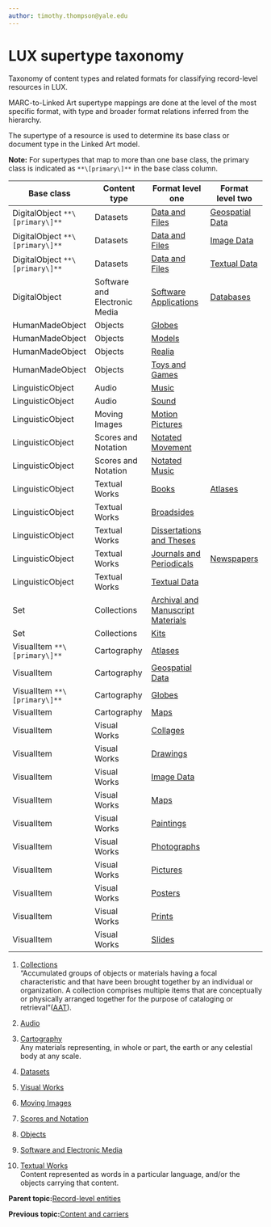 ```yaml
---
author: timothy.thompson@yale.edu
---
```


# LUX supertype taxonomy

Taxonomy of content types and related formats for classifying record-level resources in LUX.

MARC-to-Linked Art supertype mappings are done at the level of the most specific format, with type and broader format relations inferred from the hierarchy.

The supertype of a resource is used to determine its base class or document type in the Linked Art model.

**Note:** For supertypes that map to more than one base class, the primary class is indicated as `**\[primary\]**` in the base class column.

|Base class|Content type|Format level one|Format level two|
|----------|------------|----------------|----------------|
|DigitalObject `**\[primary\]**`|Datasets|[Data and Files](dataandfiles.md)|[Geospatial Data](geospatialdata.md)|
|DigitalObject `**\[primary\]**`|Datasets|[Data and Files](dataandfiles.md)|[Image Data](imagedata.md)|
|DigitalObject `**\[primary\]**`|Datasets|[Data and Files](dataandfiles.md)|[Textual Data](textualdata.md)|
|DigitalObject|Software and Electronic Media|[Software Applications](softwareapplications.md)|[Databases](databases.md)|
|HumanMadeObject|Objects|[Globes](globes.md)| |
|HumanMadeObject|Objects|[Models](models.md)| |
|HumanMadeObject|Objects|[Realia](realia.md)| |
|HumanMadeObject|Objects|[Toys and Games](toysandgames.md)| |
|LinguisticObject|Audio|[Music](music.md)| |
|LinguisticObject|Audio|[Sound](sound.md)| |
|LinguisticObject|Moving Images|[Motion Pictures](motionpictures.md)| |
|LinguisticObject|Scores and Notation|[Notated Movement](notatedmovement.md)| |
|LinguisticObject|Scores and Notation|[Notated Music](notatedmusic.md)| |
|LinguisticObject|Textual Works|[Books](books.md)|[Atlases](atlases.md)|
|LinguisticObject|Textual Works|[Broadsides](broadsides.md)| |
|LinguisticObject|Textual Works|[Dissertations and Theses](dissertationsandtheses.md)| |
|LinguisticObject|Textual Works|[Journals and Periodicals](journalsandperiodicals.md)|[Newspapers](newspapers.md)|
|LinguisticObject|Textual Works|[Textual Data](textualdata.md)| |
|Set|Collections|[Archival and Manuscript Materials](archivalandmanuscriptmaterials.md)| |
|Set|Collections|[Kits](kits.md)| |
|VisualItem `**\[primary\]**`|Cartography|[Atlases](atlases.md)| |
|VisualItem|Cartography|[Geospatial Data](geospatialdata.md)| |
|VisualItem `**\[primary\]**`|Cartography|[Globes](globes.md)| |
|VisualItem|Cartography|[Maps](maps.md)| |
|VisualItem|Visual Works|[Collages](collages.md)| |
|VisualItem|Visual Works|[Drawings](drawings.md)| |
|VisualItem|Visual Works|[Image Data](imagedata.md)| |
|VisualItem|Visual Works|[Maps](maps.md)| |
|VisualItem|Visual Works|[Paintings](drawings.md)| |
|VisualItem|Visual Works|[Photographs](photographs.md)| |
|VisualItem|Visual Works|[Pictures](pictures.md)| |
|VisualItem|Visual Works|[Posters](posters.md)| |
|VisualItem|Visual Works|[Prints](prints.md)| |
|VisualItem|Visual Works|[Slides](slides.md)| |



1.  [Collections](../../tasks/supertypes/collectionformats.md)  
 “Accumulated groups of objects or materials having a focal characteristic and that have been brought together by an individual or organization. A collection comprises multiple items that are conceptually or physically arranged together for the purpose of cataloging or retrieval”\([AAT](http://www.getty.edu/vow/AATFullDisplay?find=&logic=AND&note=&subjectid=300025976)\).
2.  [Audio](../../tasks/supertypes/audioformats.md)  

3.  [Cartography](../../tasks/supertypes/cartographicformats.md)  
Any materials representing, in whole or part, the earth or any celestial body at any scale.
4.  [Datasets](../../tasks/supertypes/dataformats.md)  

5.  [Visual Works](../../tasks/supertypes/imageformats.md)  

6.  [Moving Images](../../tasks/supertypes/movingimageformats.md)  

7.  [Scores and Notation](../../tasks/supertypes/notationformats.md)  

8.  [Objects](../../tasks/supertypes/objectformats.md)  

9.  [Software and Electronic Media](../../tasks/supertypes/softwareformats.md)  

10. [Textual Works](../../tasks/supertypes/textualformats.md)  
Content represented as words in a particular language, and/or the objects carrying that content.

**Parent topic:**[Record-level entities](../../concepts/record_level_entities.md)

**Previous topic:**[Content and carriers](../../tasks/content_and_carriers.md)

